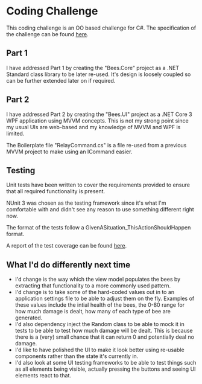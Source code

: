 # Coding Challenge

This coding challenge is an OO based challenge for C#.
The specification of the challenge can be found [here](Challenge.md).

## Part 1

I have addressed Part 1 by creating the "Bees.Core" project as a .NET Standard class library to be later re-used. It's design is loosely coupled so can be further extended later on if required.

## Part 2

I have addressed Part 2 by creating the "Bees.UI" project as a .NET Core 3 WPF application using MVVM concepts. This is not my strong point since my usual UIs are web-based and my knowledge of MVVM and WPF is limited.

The Boilerplate file "RelayCommand.cs" is a file re-used from a previous MVVM project to make using an ICommand easier.

## Testing

Unit tests have been written to cover the requirements provided to ensure that all required functionality is present.

NUnit 3 was chosen as the testing framework since it's what I'm comfortable with and didn't see any reason to use something different right now.

The format of the tests follow a GivenASituation_ThisActionShouldHappen format.

A report of the test coverage can be found [here](TestCoverage.html).

## What I'd do differently next time

- I'd change is the way which the view model populates the bees by extracting that functionality to a more commonly used pattern.
- I'd change is to take some of the hard-coded values out in to an application settings file to be able to adjust them on the fly. Examples of these values include the intial health of the bees, the 0-80 range for how much damage is dealt, how many of each type of bee are generated.
- I'd also dependency inject the Random class to be able to mock it in tests to be able to test how much damage will be dealt. This is because there is a (very) small chance that it can return 0 and potentially deal no damage.
- I'd like to have polished the UI to make it look better using re-usable components rather than the state it's currently in.
- I'd also look at some UI testing frameworks to be able to test things such as all elements being visible, actually pressing the buttons and seeing UI elements react to that.
